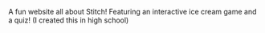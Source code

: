 A fun website all about Stitch! Featuring an interactive ice cream game and a quiz! (I created this in high school)
